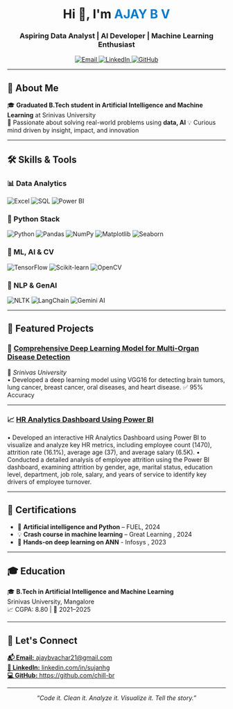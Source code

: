 <h1 align="center">Hi 👋, I'm <span style="color:#007acc">AJAY B V</span></h1>
<h3 align="center">Aspiring Data Analyst | AI Developer | Machine Learning Enthusiast</h3>

<p align="center">
  <a href="mailto:ajaybvachar21@gmail.com" target="_blank">
    <img src="https://img.shields.io/badge/Email-D14836?style=for-the-badge&logo=gmail&logoColor=white" alt="Email" />
  </a>
  <a href="[https://www.linkedin.com/in/ajay-b-v-achar-1a83ab271]" target="_blank">
    <img src="https://img.shields.io/badge/LinkedIn-0A66C2?style=for-the-badge&logo=linkedin&logoColor=white" alt="LinkedIn" />
  </a>
  <a href="[https://github.com/chill-br]" target="_blank">
    <img src="https://img.shields.io/badge/GitHub-100000?style=for-the-badge&logo=github&logoColor=white" alt="GitHub" />
  </a>
</p>

---

## 🌟 About Me

🎓 **Graduated B.Tech student in Artificial Intelligence and Machine Learning** at Srinivas University  
🧠 Passionate about solving real-world problems using **data, AI**
💡 Curious mind driven by insight, impact, and innovation  

---

## 🛠️ Skills & Tools

### 📊 Data Analytics
![Excel](https://img.shields.io/badge/Excel-217346?style=flat-square&logo=microsoft-excel&logoColor=white)
![SQL](https://img.shields.io/badge/SQL-336791?style=flat-square&logo=mysql&logoColor=white)
![Power BI](https://img.shields.io/badge/PowerBI-F2C811?style=flat-square&logo=powerbi&logoColor=black)

### 🐍 Python Stack
![Python](https://img.shields.io/badge/Python-3776AB?style=flat-square&logo=python&logoColor=white)
![Pandas](https://img.shields.io/badge/Pandas-150458?style=flat-square&logo=pandas)
![NumPy](https://img.shields.io/badge/NumPy-013243?style=flat-square&logo=numpy)
![Matplotlib](https://img.shields.io/badge/Matplotlib-FF4088?style=flat-square&logo=python)
![Seaborn](https://img.shields.io/badge/Seaborn-49a2a2?style=flat-square)

### 🤖 ML, AI & CV
![TensorFlow](https://img.shields.io/badge/TensorFlow-FF6F00?style=flat-square&logo=tensorflow&logoColor=white)
![Scikit-learn](https://img.shields.io/badge/Scikit--learn-F7931E?style=flat-square&logo=scikit-learn)
![OpenCV](https://img.shields.io/badge/OpenCV-5C3EE8?style=flat-square&logo=opencv&logoColor=white)

### 🧠 NLP & GenAI
![NLTK](https://img.shields.io/badge/NLTK-9F9F9F?style=flat-square)
![LangChain](https://img.shields.io/badge/LangChain-000000?style=flat-square)
![Gemini AI](https://img.shields.io/badge/Gemini%20AI-1A73E8?style=flat-square)

---

## 🚀 Featured Projects

### 🔬 [Comprehensive Deep Learning Model for Multi-Organ Disease Detection](github.com/chill-br/Comprehensive-Deep-Learning-Model-for-Multi-Organ-Disease-Detection)
📍 *Srinivas University*  
•	Developed a deep learning model using VGG16 for detecting brain tumors, lung cancer, breast cancer, oral diseases, and heart disease.
✅ 95% Accuracy 

---


### 📈 [HR Analytics Dashboard Using Power BI](github.com/chill-br/HR-Analytics-Dashboard)  
•	Developed an interactive HR Analytics Dashboard using Power BI to visualize and analyze key HR metrics, including employee count (1470), attrition rate (16.1%), average age (37), and average salary (6.5K).
•	Conducted a detailed analysis of employee attrition using the Power BI dashboard, examining attrition by gender, age, marital status, education level, department, job role, salary, and years of service to identify key drivers of employee turnover.

---

## 📜 Certifications

- 🧠 **Artificial intelligence and Python** – FUEL, 2024  
- 💡 **Crash course in machine learning** – Great Learning , 2024
- 🧠 **Hands-on deep learning on ANN** - Infosys , 2023

---

## 🎓 Education

🎓 **B.Tech in Artificial Intelligence and Machine Learning**  
Srinivas University, Mangalore  
📈 CGPA: 8.80 | 📅 2021–2025

---

## 🤝 Let's Connect

<p align="left">
  <a href="[mailto:ajaybvachar21@gmail.com]"><strong>📬 Email:</strong> ajaybvachar21@gmail.com</a><br>
  <a href="[https://www.linkedin.com/in/ajay-b-v-achar-1a83ab271]"><strong>🔗 LinkedIn:</strong> linkedin.com/in/sujanhg</a><br>
  <a href="(https://github.com/chill-br)"><strong>💻 GitHub:</strong> https://github.com/chill-br</a>
</p>

---

<p align="center">
  <em>“Code it. Clean it. Analyze it. Visualize it. Tell the story.”</em>
</p>

